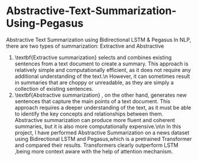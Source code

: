 # Abstractive-Text-Summarization-Using-Pegasus
Abstractive Text Summarization using Bidirectional LSTM & Pegasus
In NLP, there are two types of summarization: Extractive and Abstractive
1. \textbf{Extractive summarization} selects and combines existing sentences from a text document to create a summary.
This approach is relatively simple and computationally efficient, as it does not require any additional understanding of the text.\n
However, it can sometimes result in summaries that are choppy or unreadable, as they are simply a collection of existing sentences.
2. \textbf{Abstractive summarization} , on the other hand, generates new sentences that capture the main points of a text document.
This approach requires a deeper understanding of the text, as it must be able to identify the key concepts and relationships between them.
Abstractive summarization can produce more fluent and coherent summaries, but it is also more computationally expensive.\n\n
In this project, I have performed Abstractive Summarization on a news dataset using Bidirectional LSTM and Pegasus,which is a pretrained Transformer
and compared their results. Transformers clearly outperform LSTM ,being more context aware with the help of attention mechanism.

